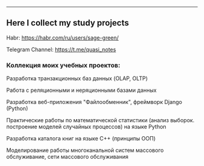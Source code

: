 ------------------------------------
  Here I collect my study projects   
------------------------------------ 
Habr:
https://habr.com/ru/users/sage-green/

Telegram Channel: https://t.me/quasi_notes

### Коллекция моих учебных проектов:

Разработка транзакционных баз данных (OLAP, OLTP)

Работа с реляционными и неряционными базами данных

Разработка веб-приложения "Файлообменник", фреймворк Django (Python)

Практические работы по математической статистики (анализ выборок. построение моделей случайных процессов) на языке Python

Разработка каталога книг на языке C++ (принципы ООП)

Моделирование работы многоканальной систем массового обслуживание, сети массового обслуживания 









